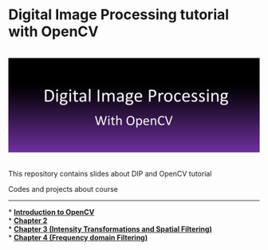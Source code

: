 # Digital Image Processing tutorial with OpenCV

<br />
<div align="center">
  <a href="https://github.com/othneildrew/Best-README-Template">
    <img src="logo.png" alt="Logo" >
  </a>
</div>
<br>

This repository contains slides about DIP and OpenCV tutorial
<br>

Codes and projects about course 
<hr>
* <a href="https://drive.google.com/drive/folders/1sSjMNDSX2ipWzHY3zaG7zcFds_77vJ71?usp=sharing"><strong>Introduction to OpenCV</strong></a>
<br>
* <a href=""><strong>Chapter 2</strong></a>
<br>
* <a href="https://drive.google.com/drive/folders/1Y02pW49EIn81OrFxff9JK6YaAAoFujd5?usp=sharing"><strong>Chapter 3 (Intensity Transformations and Spatial Filtering)</strong></a>
<br>
* <a href="https://drive.google.com/drive/folders/1R9zHGodGnK630JLfFnQsLL1L7MBOEWlT?usp=sharing"><strong>Chapter 4 (Frequency domain Filtering)</strong></a>
<br>

